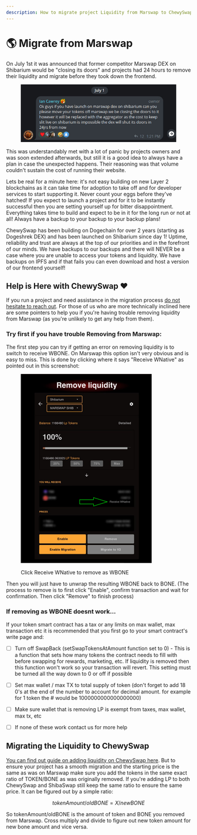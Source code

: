 ```yaml
---
description: How to migrate project Liquidity from Marswap to ChewySwap
---
```


# 🌎 Migrate from Marswap

On July 1st it was announced that former competitor Marswap DEX on Shibarium would be "closing its doors" and projects had 24 hours to remove their liquidity and migrate before they took down the frontend.

<figure><img src="../.gitbook/assets/image.png" alt=""><figcaption></figcaption></figure>

This was understandably met with a lot of panic by projects owners and was soon extended afterwards, but still it is a good idea to always have a plan in case the unexpected happens. Their reasoning was that volume couldn't sustain the cost of running their website.&#x20;

Lets be real for a minute here: it's not easy building on new Layer 2 blockchains as it can take time for adoption to take off and for developer services to start supporting it. Never count your eggs before they've hatched! If you expect to launch a project and for it to be instantly successful then you are setting yourself up for bitter disappointment. Everything takes time to build and expect to be in it for the long run or not at all! Always have a backup to your backup to your backup plans!&#x20;

ChewySwap has been building on Dogechain for over 2 years (starting as Dogeshrek DEX) and has been launched on Shibarium since day 1! Uptime, reliability and trust are always at the top of our priorities and in the forefront of our minds. We have backups to our backups and there will NEVER be a case where you are unable to access your tokens and liquidity. We have backups on IPFS and if that fails you can even download and host a version of our frontend yourself!

## Help is Here with ChewySwap ❤️

If you run a project and need assistance in the migration process [do not hesitate to reach out](https://t.me/m/vQs2JNEBNzkx). For those of us who are more technically inclined here are some pointers to help you if you're having trouble removing liquidity from Marswap (as you're unlikely to get any help from them).



### Try first if you have trouble Removing from Marswap:

The first step you can try if getting an error on removing liquidity is to switch to receive WBONE. On Marswap this option isn't very obvious and is easy to miss. This is done by clicking where it says "Receive WNative" as pointed out in this screenshot:

<figure><img src="../.gitbook/assets/image (2).png" alt="" width="357"><figcaption><p>Click Receive WNative to remove as WBONE</p></figcaption></figure>

Then you will just have to unwrap the resulting WBONE back to BONE. (The process to remove is to first click "Enable", confirm transaction and wait for confirmation. Then click "Remove" to finish process)



### If removing as WBONE doesnt work...

If your token smart contract has a tax or any limits on max wallet, max transaction etc it is recommended that you first go to your smart contract's write page and:

* [ ] Turn off SwapBack (setSwapTokensAtAmount function set to 0) - This is a function that sets how many tokens the contract needs to fill with before swapping for rewards, marketing, etc. If liquidity is removed then this function won't work so your transaction will revert. This setting must be turned all the way down to 0 or off if possible
* [ ] Set max wallet / max TX to total supply of token (don't forget to add 18 0's at the end of the number to account for decimal amount. for example for 1 token the # would be 1000000000000000000)
* [ ] Make sure wallet that is removing LP is exempt from taxes, max wallet, max tx, etc
* [ ] If none of these work contact us for more help





## Migrating the Liquidity to ChewySwap

[You can find out guide on adding liquidity on ChewySwap here](../products/exchange/liquidity-pools.md). But to ensure your project has a smooth migration and the starting price is the same as was on Marswap make sure you add the tokens in the same exact ratio of TOKEN/BONE as was originally removed. If you're adding LP to both ChewySwap and ShibaSwap still keep the same ratio to ensure the same price. It can be figured out by a simple ratio:

$$
tokenAmount/oldBONE = X/newBONE
$$

So tokenAmount/oldBONE is the amount of token and BONE you removed from Marswap. Cross multiply and divide to figure out new token amount for new bone amount and vice versa.

